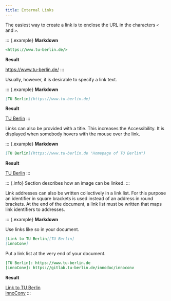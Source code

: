 ```yaml
---
title: External Links
---
```


The easiest way to create a link is to enclose the URL in the characters `<` and
`>`.

::: {.example}
**Markdown**

```markdown
<https://www.tu-berlin.de/>
```

**Result**

<https://www.tu-berlin.de/>
:::

Usually, however, it is desirable to specify a link text.

::: {.example}
**Markdown**

```markdown
[TU Berlin](https://www.tu-berlin.de)
```

**Result**

[TU Berlin](https://www.tu-berlin.de)
:::

Links can also be provided with a title. This increases the Accessibility.
It is displayed when somebody hovers with the mouse over the link.

::: {.example}
**Markdown**

```markdown
[TU Berlin](https://www.tu-berlin.de "Homepage of TU Berlin")
```

**Result**

[TU Berlin](https://www.tu-berlin.de "Homepage of TU Berlin")
:::

::: {.info}
Section [](/section/02-elements/04-media#images-as-link) describes
how an image can be linked.
:::

Link addresses can also be written collectively in a link list. For this
purpose an identifier in square brackets is used instead of an address in round
brackets. At the end of the document, a link list must be written that maps
link identifiers to addresses.

::: {.example}
**Markdown**

Use links like so in your document.

```markdown
[Link to TU Berlin][TU Berlin]  
[innoConv]
```

Put a link list at the very end of your document.

```markdown
[TU Berlin]: https://www.tu-berlin.de
[innoConv]: https://gitlab.tu-berlin.de/innodoc/innoconv
```

**Result**

[Link to TU Berlin][TU Berlin]  
[innoConv]
:::

[TU Berlin]: https://www.tu-berlin.de
[innoConv]: https://gitlab.tu-berlin.de/innodoc/innoconv
